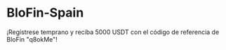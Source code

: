 # BloFin-Spain
¡Regístrese temprano y reciba 5000 USDT con el código de referencia de BloFin "q8okMe"!

